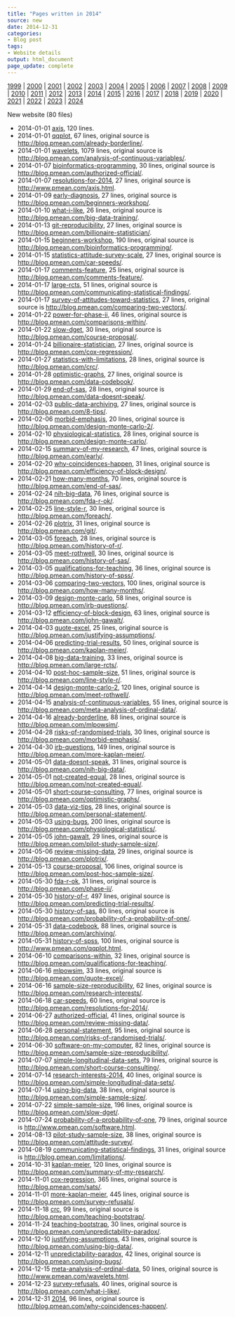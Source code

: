 ```yaml
---
title: "Pages written in 2014"
source: new
date: 2014-12-31
categories:
- Blog post
tags:
- Website details
output: html_document
page_update: complete
---
```

 
[1999](http://new.pmean.com/1999/) | [2000](http://new.pmean.com/2000/) | [2001](http://new.pmean.com/2001/) | [2002](http://new.pmean.com/2002/) | [2003](http://new.pmean.com/2003/) | [2004](http://new.pmean.com/2004/) | [2005](http://new.pmean.com/2005/) | [2006](http://new.pmean.com/2006/) | [2007](http://new.pmean.com/2007/) | [2008](http://new.pmean.com/2008/) | [2009](http://new.pmean.com/2009/) | [2010](http://new.pmean.com/2010/) | [2011](http://new.pmean.com/2011/) | [2012](http://new.pmean.com/2012/) | [2013](http://new.pmean.com/2013/) | [2014](http://new.pmean.com/2014/) | [2015](http://new.pmean.com/2015/) | [2016](http://new.pmean.com/2016/) | [2017](http://new.pmean.com/2017/) | [2018](http://new.pmean.com/2018/) | [2019](http://new.pmean.com/2019/) | [2020](http://new.pmean.com/2020/) | [2021](http://new.pmean.com/2021/) | [2022](http://new.pmean.com/2022/) | [2023](http://new.pmean.com/2023/) | [2024](http://new.pmean.com/2024/)
 
New website (80 files)
 
+ 2014-01-01 [axis](http://new.pmean.com/axis/),  120 lines.  
+ 2014-01-01 [qqplot](http://new.pmean.com/qqplot/),  67 lines, original source is http://blog.pmean.com/already-borderline/.  
+ 2014-01-01 [wavelets](http://new.pmean.com/wavelets/),  1079 lines, original source is http://blog.pmean.com/analysis-of-continuous-variables/.  
+ 2014-01-07 [bioinformatics-programming](http://new.pmean.com/bioinformatics-programming/),  30 lines, original source is http://blog.pmean.com/authorized-official/.  
+ 2014-01-07 [resolutions-for-2014](http://new.pmean.com/resolutions-for-2014/),  27 lines, original source is http://www.pmean.com/axis.html.  
+ 2014-01-09 [early-diagnosis](http://new.pmean.com/early-diagnosis/),  27 lines, original source is http://blog.pmean.com/beginners-workshop/.  
+ 2014-01-10 [what-i-like](http://new.pmean.com/what-i-like/),  26 lines, original source is http://blog.pmean.com/big-data-training/.  
+ 2014-01-13 [git-reproducibility](http://new.pmean.com/git-reproducibility/),  27 lines, original source is http://blog.pmean.com/billionaire-statistician/.  
+ 2014-01-15 [beginners-workshop](http://new.pmean.com/beginners-workshop/),  190 lines, original source is http://blog.pmean.com/bioinformatics-programming/.  
+ 2014-01-15 [statistics-attitude-survey-scale](http://new.pmean.com/statistics-attitude-survey-scale/),  27 lines, original source is http://blog.pmean.com/car-speeds/.  
+ 2014-01-17 [comments-feature](http://new.pmean.com/comments-feature/),  25 lines, original source is http://blog.pmean.com/comments-feature/.  
+ 2014-01-17 [large-rcts](http://new.pmean.com/large-rcts/),  51 lines, original source is http://blog.pmean.com/communicating-statistical-findings/.  
+ 2014-01-17 [survey-of-attitudes-toward-statistics](http://new.pmean.com/survey-of-attitudes-toward-statistics/),  27 lines, original source is http://blog.pmean.com/comparing-two-vectors/.  
+ 2014-01-22 [power-for-phase-ii](http://new.pmean.com/power-for-phase-ii/),  46 lines, original source is http://blog.pmean.com/comparisons-within/.  
+ 2014-01-22 [slow-dget](http://new.pmean.com/slow-dget/),  30 lines, original source is http://blog.pmean.com/course-proposal/.  
+ 2014-01-24 [billionaire-statistician](http://new.pmean.com/billionaire-statistician/),  27 lines, original source is http://blog.pmean.com/cox-regression/.  
+ 2014-01-27 [statistics-with-limitations](http://new.pmean.com/statistics-with-limitations/),  28 lines, original source is http://blog.pmean.com/crc/.  
+ 2014-01-28 [optimistic-graphs](http://new.pmean.com/optimistic-graphs/),  27 lines, original source is http://blog.pmean.com/data-codebook/.  
+ 2014-01-29 [end-of-sas](http://new.pmean.com/end-of-sas/),  28 lines, original source is http://blog.pmean.com/data-doesnt-speak/.  
+ 2014-02-03 [public-data-archiving](http://new.pmean.com/public-data-archiving/),  27 lines, original source is http://blog.pmean.com/8-tips/.  
+ 2014-02-06 [morbid-emphasis](http://new.pmean.com/morbid-emphasis/),  20 lines, original source is http://blog.pmean.com/design-monte-carlo-2/.  
+ 2014-02-10 [physiological-statistics](http://new.pmean.com/physiological-statistics/),  28 lines, original source is http://blog.pmean.com/design-monte-carlo/.  
+ 2014-02-15 [summary-of-my-research](http://new.pmean.com/summary-of-my-research/),  47 lines, original source is http://blog.pmean.com/early/.  
+ 2014-02-20 [why-coincidences-happen](http://new.pmean.com/why-coincidences-happen/),  31 lines, original source is http://blog.pmean.com/efficiency-of-block-design/.  
+ 2014-02-21 [how-many-months](http://new.pmean.com/how-many-months/),  70 lines, original source is http://blog.pmean.com/end-of-sas/.  
+ 2014-02-24 [nih-big-data](http://new.pmean.com/nih-big-data/),  76 lines, original source is http://blog.pmean.com/fda-r-ok/.  
+ 2014-02-25 [line-style-r](http://new.pmean.com/line-style-r/),  30 lines, original source is http://blog.pmean.com/foreach/.  
+ 2014-02-26 [plotrix](http://new.pmean.com/plotrix/),  31 lines, original source is http://blog.pmean.com/git/.  
+ 2014-03-05 [foreach](http://new.pmean.com/foreach/),  28 lines, original source is http://blog.pmean.com/history-of-r/.  
+ 2014-03-05 [meet-rothwell](http://new.pmean.com/meet-rothwell/),  30 lines, original source is http://blog.pmean.com/history-of-sas/.  
+ 2014-03-05 [qualifications-for-teaching](http://new.pmean.com/qualifications-for-teaching/),  36 lines, original source is http://blog.pmean.com/history-of-spss/.  
+ 2014-03-06 [comparing-two-vectors](http://new.pmean.com/comparing-two-vectors/),  100 lines, original source is http://blog.pmean.com/how-many-months/.  
+ 2014-03-09 [design-monte-carlo](http://new.pmean.com/design-monte-carlo/),  58 lines, original source is http://blog.pmean.com/irb-questions/.  
+ 2014-03-12 [efficiency-of-block-design](http://new.pmean.com/efficiency-of-block-design/),  63 lines, original source is http://blog.pmean.com/john-gawalt/.  
+ 2014-04-03 [quote-excel](http://new.pmean.com/quote-excel/),  25 lines, original source is http://blog.pmean.com/justifying-assumptions/.  
+ 2014-04-06 [predicting-trial-results](http://new.pmean.com/predicting-trial-results/),  50 lines, original source is http://blog.pmean.com/kaplan-meier/.  
+ 2014-04-08 [big-data-training](http://new.pmean.com/big-data-training/),  33 lines, original source is http://blog.pmean.com/large-rcts/.  
+ 2014-04-10 [post-hoc-sample-size](http://new.pmean.com/post-hoc-sample-size/),  51 lines, original source is http://blog.pmean.com/line-style-r/.  
+ 2014-04-14 [design-monte-carlo-2](http://new.pmean.com/design-monte-carlo-2/),  120 lines, original source is http://blog.pmean.com/meet-rothwell/.  
+ 2014-04-15 [analysis-of-continuous-variables](http://new.pmean.com/analysis-of-continuous-variables/),  55 lines, original source is http://blog.pmean.com/meta-analysis-of-ordinal-data/.  
+ 2014-04-16 [already-borderline](http://new.pmean.com/already-borderline/),  88 lines, original source is http://blog.pmean.com/mlpowsim/.  
+ 2014-04-28 [risks-of-randomised-trials](http://new.pmean.com/risks-of-randomised-trials/),  30 lines, original source is http://blog.pmean.com/morbid-emphasis/.  
+ 2014-04-30 [irb-questions](http://new.pmean.com/irb-questions/),  149 lines, original source is http://blog.pmean.com/more-kaplan-meier/.  
+ 2014-05-01 [data-doesnt-speak](http://new.pmean.com/data-doesnt-speak/),  31 lines, original source is http://blog.pmean.com/nih-big-data/.  
+ 2014-05-01 [not-created-equal](http://new.pmean.com/not-created-equal/),  28 lines, original source is http://blog.pmean.com/not-created-equal/.  
+ 2014-05-01 [short-course-consulting](http://new.pmean.com/short-course-consulting/),  77 lines, original source is http://blog.pmean.com/optimistic-graphs/.  
+ 2014-05-03 [data-viz-tips](http://new.pmean.com/data-viz-tips/),  28 lines, original source is http://blog.pmean.com/personal-statement/.  
+ 2014-05-03 [using-bugs](http://new.pmean.com/using-bugs/),  200 lines, original source is http://blog.pmean.com/physiological-statistics/.  
+ 2014-05-05 [john-gawalt](http://new.pmean.com/john-gawalt/),  29 lines, original source is http://blog.pmean.com/pilot-study-sample-size/.  
+ 2014-05-06 [review-missing-data](http://new.pmean.com/review-missing-data/),  29 lines, original source is http://blog.pmean.com/plotrix/.  
+ 2014-05-13 [course-proposal](http://new.pmean.com/course-proposal/),  106 lines, original source is http://blog.pmean.com/post-hoc-sample-size/.  
+ 2014-05-30 [fda-r-ok](http://new.pmean.com/fda-r-ok/),  31 lines, original source is http://blog.pmean.com/phase-ii/.  
+ 2014-05-30 [history-of-r](http://new.pmean.com/history-of-r/),  497 lines, original source is http://blog.pmean.com/predicting-trial-results/.  
+ 2014-05-30 [history-of-sas](http://new.pmean.com/history-of-sas/),  80 lines, original source is http://blog.pmean.com/probability-of-a-probability-of-one/.  
+ 2014-05-31 [data-codebook](http://new.pmean.com/data-codebook/),  88 lines, original source is http://blog.pmean.com/archiving/.  
+ 2014-05-31 [history-of-spss](http://new.pmean.com/history-of-spss/),  100 lines, original source is http://www.pmean.com/qqplot.html.  
+ 2014-06-10 [comparisons-within](http://new.pmean.com/comparisons-within/),  32 lines, original source is http://blog.pmean.com/qualifications-for-teaching/.  
+ 2014-06-16 [mlpowsim](http://new.pmean.com/mlpowsim/),  33 lines, original source is http://blog.pmean.com/quote-excel/.  
+ 2014-06-16 [sample-size-reproducibility](http://new.pmean.com/sample-size-reproducibility/),  62 lines, original source is http://blog.pmean.com/research-interests/.  
+ 2014-06-18 [car-speeds](http://new.pmean.com/car-speeds/),  60 lines, original source is http://blog.pmean.com/resolutions-for-2014/.  
+ 2014-06-27 [authorized-official](http://new.pmean.com/authorized-official/),  41 lines, original source is http://blog.pmean.com/review-missing-data/.  
+ 2014-06-28 [personal-statement](http://new.pmean.com/personal-statement/),  95 lines, original source is http://blog.pmean.com/risks-of-randomised-trials/.  
+ 2014-06-30 [software-on-my-computer](http://new.pmean.com/software-on-my-computer/),  82 lines, original source is http://blog.pmean.com/sample-size-reproducibility/.  
+ 2014-07-07 [simple-longitudinal-data-sets](http://new.pmean.com/simple-longitudinal-data-sets/),  79 lines, original source is http://blog.pmean.com/short-course-consulting/.  
+ 2014-07-14 [research-interests-2014](http://new.pmean.com/research-interests-2014/),  40 lines, original source is http://blog.pmean.com/simple-longitudinal-data-sets/.  
+ 2014-07-14 [using-big-data](http://new.pmean.com/using-big-data/),  38 lines, original source is http://blog.pmean.com/simple-sample-size/.  
+ 2014-07-22 [simple-sample-size](http://new.pmean.com/simple-sample-size/),  196 lines, original source is http://blog.pmean.com/slow-dget/.  
+ 2014-07-24 [probability-of-a-probability-of-one](http://new.pmean.com/probability-of-a-probability-of-one/),  79 lines, original source is http://www.pmean.com/software.html.  
+ 2014-08-13 [pilot-study-sample-size](http://new.pmean.com/pilot-study-sample-size/),  38 lines, original source is http://blog.pmean.com/attitude-survey/.  
+ 2014-08-19 [communicating-statistical-findings](http://new.pmean.com/communicating-statistical-findings/),  31 lines, original source is http://blog.pmean.com/limitations/.  
+ 2014-10-31 [kaplan-meier](http://new.pmean.com/kaplan-meier/),  120 lines, original source is http://blog.pmean.com/summary-of-my-research/.  
+ 2014-11-01 [cox-regression](http://new.pmean.com/cox-regression/),  365 lines, original source is http://blog.pmean.com/sats/.  
+ 2014-11-01 [more-kaplan-meier](http://new.pmean.com/more-kaplan-meier/),  445 lines, original source is http://blog.pmean.com/survey-refusals/.  
+ 2014-11-18 [crc](http://new.pmean.com/crc/),  99 lines, original source is http://blog.pmean.com/teaching-bootstrap/.  
+ 2014-11-24 [teaching-bootstrap](http://new.pmean.com/teaching-bootstrap/),  30 lines, original source is http://blog.pmean.com/unpredictability-paradox/.  
+ 2014-12-10 [justifying-assumptions](http://new.pmean.com/justifying-assumptions/),  43 lines, original source is http://blog.pmean.com/using-big-data/.  
+ 2014-12-11 [unpredictability-paradox](http://new.pmean.com/unpredictability-paradox/),  42 lines, original source is http://blog.pmean.com/using-bugs/.  
+ 2014-12-15 [meta-analysis-of-ordinal-data](http://new.pmean.com/meta-analysis-of-ordinal-data/),  50 lines, original source is http://www.pmean.com/wavelets.html.  
+ 2014-12-23 [survey-refusals](http://new.pmean.com/survey-refusals/),  40 lines, original source is http://blog.pmean.com/what-i-like/.  
+ 2014-12-31 [2014](http://new.pmean.com/2014/),  96 lines, original source is http://blog.pmean.com/why-coincidences-happen/.
 
